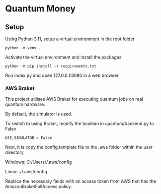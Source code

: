 # Quantum Money

## Setup

Using Python 3.11, setup a virtual environment in the root folder
```
python -m venv .
```

Activate the virtual environment and install the packages
```
python -m pip install -r requirements.txt
```

Run index.py and open 127.0.0.1:8080 in a web browser

### AWS Braket

This project utilises AWS Braket for executing quantum jobs on real quantum hardware.

By default, the simulator is used.

To switch to using Braket, modify the boolean in quantum/backend.py to False

```
USE_SIMULATOR = False
```

Next, it is copy the config.template file to the .aws folder within the user directory

Windows: C:/Users/<user>/.aws/config

Linux: ~/.aws/config

Replace the necessary fields with an access token from AWS that has the AmazonBraketFullAccess policy.



